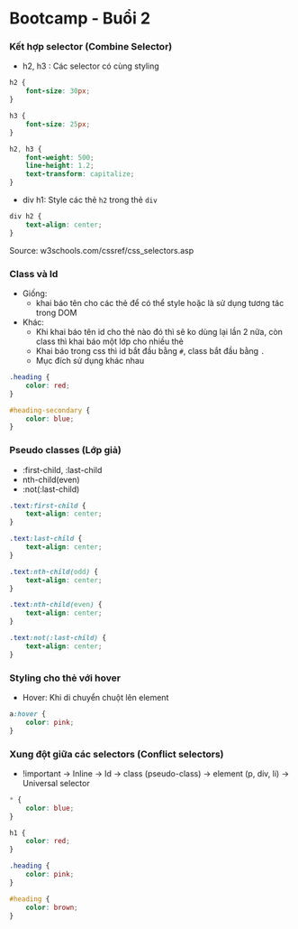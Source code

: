 # Bootcamp - Buổi 2


### Kết hợp selector (Combine Selector)
- h2, h3 : Các selector có cùng styling


```css
h2 {
	font-size: 30px;
}

h3 {
	font-size: 25px;
}

h2, h3 {
	font-weight: 500;
	line-height: 1.2;
	text-transform: capitalize;
}
```

- div h1: Style các thẻ `h2` trong thẻ `div`

```css
div h2 {
	text-align: center;
}
```

Source: w3schools.com/cssref/css_selectors.asp



### Class và Id
- Giống: 
	-  khai báo tên cho các thẻ để có thể style hoặc là sử dụng tương tác trong DOM
- Khác:
	- Khi khai báo tên id cho thẻ nào đó thì sẽ ko dùng lại lần 2 nữa, còn class thì khai báo một lớp cho nhiều thẻ
	- Khai báo trong css thì id bắt đầu bằng `#`, class bắt đầu bằng `.`
	- Mục đích sử dụng khác nhau

```css
.heading {
	color: red;
} 

#heading-secondary {
	color: blue;
}
```

### Pseudo classes (Lớp giả)
- :first-child, :last-child
- nth-child(even)
- :not(:last-child)

```css
.text:first-child {
	text-align: center;
}

.text:last-child {
	text-align: center;
}

.text:nth-child(odd) {
	text-align: center;
}

.text:nth-child(even) {
	text-align: center;
}

.text:not(:last-child) {
	text-align: center;
}
```



### Styling cho thẻ với hover
- Hover: Khi di chuyển chuột lên element

```css
a:hover {
	color: pink;
}
```

### Xung đột giữa các selectors (Conflict selectors)
- !important -> Inline -> Id -> class (pseudo-class) -> element (p, div, li) -> Universal selector

```css
* {
	color: blue;
}

h1 {
	color: red;
}

.heading {
	color: pink;
}

#heading {
	color: brown;
}
```

